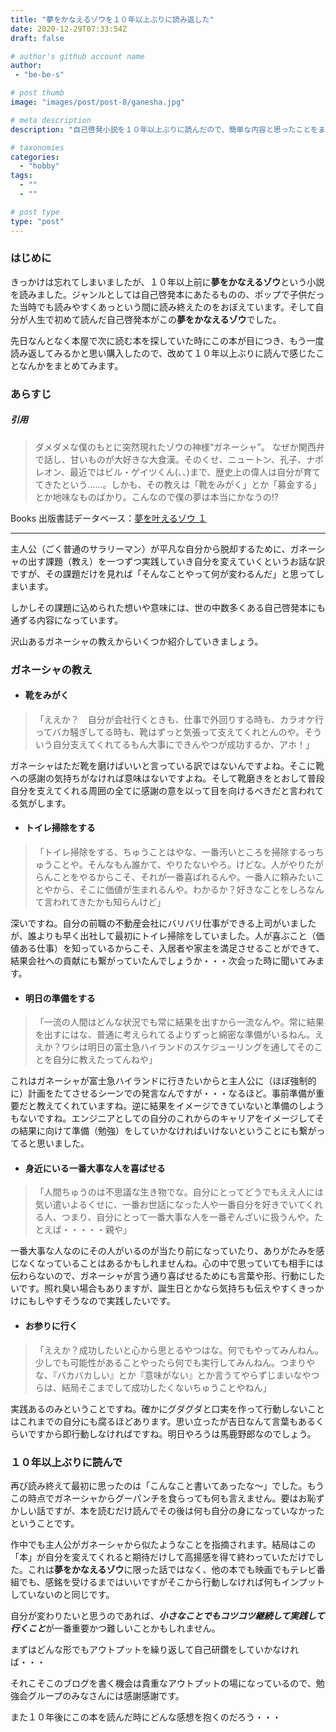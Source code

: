 ```yaml
---
title: "夢をかなえるゾウを１０年以上ぶりに読み返した"
date: 2020-12-29T07:33:54Z
draft: false

# author's github account name
author:
 - "be-be-s"

# post thumb
image: "images/post/post-8/ganesha.jpg"

# meta description
description: "自己啓発小説を１０年以上ぶりに読んだので、簡単な内容と思ったことをまとめてみました"

# taxonomies
categories: 
  - "hobby"
tags:
  - ""
  - ""

# post type
type: "post"
---
```


### はじめに
きっかけは忘れてしまいましたが、１０年以上前に**夢をかなえるゾウ**という小説を読みました。ジャンルとしては自己啓発本にあたるものの、ポップで子供だった当時でも読みやすくあっという間に読み終えたのをおぼえています。そして自分が人生で初めて読んだ自己啓発本がこの**夢をかなえるゾウ**でした。

先日なんとなく本屋で次に読む本を探していた時にこの本が目につき、もう一度読み返してみるかと思い購入したので、改めて１０年以上ぶりに読んで感じたことなんかをまとめてみます。

### あらすじ
##### 引用 
> ダメダメな僕のもとに突然現れたゾウの神様“ガネーシャ”。 なぜか関西弁で話し、甘いものが大好きな大食漢。そのくせ、ニュートン、孔子、ナポレオン、最近ではビル・ゲイツくん(、、)まで、歴史上の偉人は自分が育ててきたという……。しかも、その教えは「靴をみがく」とか「募金する」とか地味なものばかり。こんなので僕の夢は本当にかなうの!?  

Books
出版書誌データベース：[夢を叶えるゾウ １](https://www.books.or.jp/books/detail/2367657)

***

主人公（ごく普通のサラリーマン）が平凡な自分から脱却するために、ガネーシャの出す課題（教え）を一つずつ実践していき自分を変えていくというお話な訳ですが、その課題だけを見れば「そんなことやって何が変わるんだ」と思ってしまいます。

しかしその課題に込められた想いや意味には、世の中数多くある自己啓発本にも通ずる内容になっています。

沢山あるガネーシャの教えからいくつか紹介していきましょう。

### ガネーシャの教え
- #### 靴をみがく
> 「ええか？　自分が会社行くときも、仕事で外回りする時も、カラオケ行ってバカ騒ぎしてる時も、靴はずっと気張って支えてくれとんのや。そういう自分支えてくれてるもん大事にできんやつが成功するか、アホ！」

ガネーシャはただ靴を磨けばいいと言っている訳ではないんですよね。そこに靴への感謝の気持ちがなければ意味はないですよね。そして靴磨きをとおして普段自分を支えてくれる周囲の全てに感謝の意を以って目を向けるべきだと言われてる気がします。

- #### トイレ掃除をする
> 「トイレ掃除をする、ちゅうことはやな、一番汚いところを掃除するっちゅうことや。そんなもん誰かて、やりたないやろ。けどな。人がやりたがらんことをやるからこそ、それが一番喜ばれるんや。一番人に頼みたいことやから、そこに価値が生まれるんや。わかるか？好きなことをしろなんて言われてきたかも知らんけど」

深いですね。自分の前職の不動産会社にバリバリ仕事ができる上司がいましたが、誰よりも早く出社して最初にトイレ掃除をしていました。人が喜ぶこと（価値ある仕事）を知っているからこそ、入居者や家主を満足させることができて、結果会社への貢献にも繋がっていたんでしょうか・・・次会った時に聞いてみます。

- #### 明日の準備をする
> 「一流の人間はどんな状況でも常に結果を出すから一流なんや。常に結果を出すにはな、普通に考えられてるよりずっと綿密な準備がいるねん。ええか？ワシは明日の富士急ハイランドのスケジューリングを通してそのことを自分に教えたってんねや」

これはガネーシャが富士急ハイランドに行きたいからと主人公に（ほぼ強制的に）計画をたてさせるシーンでの発言なんですが・・・なるほど。事前準備が重要だと教えてくれていますね。逆に結果をイメージできていないと準備のしようもないですね。エンジニアとしての自分のこれからのキャリアをイメージしてその結果に向けて準備（勉強）をしていかなければいけないということにも繋がってると思いました。

- #### 身近にいる一番大事な人を喜ばせる
> 「人間ちゅうのは不思議な生き物でな。自分にとってどうでもええ人には気い遣いよるくせに、一番お世話になった人や一番自分を好きでいてくれる人、つまり、自分にとって一番大事な人を一番ぞんざいに扱うんや。たとえば・・・・・親や」

一番大事な人なのにその人がいるのが当たり前になっていたり、ありがたみを感じなくなっていることはあるかもしれませんね。心の中で思っていても相手には伝わらないので、ガネーシャが言う通り喜ばせるためにも言葉や形、行動にしたいです。照れ臭い場合もありますが、誕生日とかなら気持ちも伝えやすくきっかけにもしやすそうなので実践したいです。

- #### お参りに行く
> 「ええか？成功したいと心から思とるやつはな。何でもやってみんねん。少しでも可能性があることやったら何でも実行してみんねん。つまりやな、『バカバカしい』とか『意味がない』とか言うてやらずじまいなやつらは、結局そこまでして成功したくないちゅうことやねん」

実践あるのみということですね。確かにグダグダと口実を作って行動しないことはこれまでの自分にも腐るほどあります。思い立ったが吉日なんて言葉もあるくらいですから即行動しなければですね。明日やろうは馬鹿野郎なのでしょう。

### １０年以上ぶりに読んで
再び読み終えて最初に思ったのは「こんなこと書いてあったな〜」でした。もうこの時点でガネーシャからグーパンチを食らっても何も言えません。要はお恥ずかしい話ですが、本を読むだけ読んでその後は何も自分の身になっていなかったということです。

作中でも主人公がガネーシャから似たようなことを指摘されます。結局はこの「本」が自分を変えてくれると期待だけして高揚感を得て終わっていただけでした。これは**夢をかなえるゾウ**に限った話ではなく、他の本でも映画でもテレビ番組でも、感銘を受けるまではいいですがそこから行動しなければ何もインプットしていないのと同じです。

自分が変わりたいと思うのであれば、***小さなことでもコツコツ継続して実践して行くこと***が一番重要かつ難しいことかもしれません。

まずはどんな形でもアウトプットを繰り返して自己研鑽をしていかなければ・・・

それこそこのブログを書く機会は貴重なアウトプットの場になっているので、勉強会グループのみなさんには感謝感謝です。

また１０年後にこの本を読んだ時にどんな感想を抱くのだろう・・・